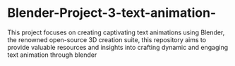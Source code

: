# Blender-Project-3-text-animation-
This project focuses on creating captivating text animations using Blender, the renowned open-source 3D creation suite, this repository aims to provide valuable resources and insights into crafting dynamic and engaging text animation through blender
